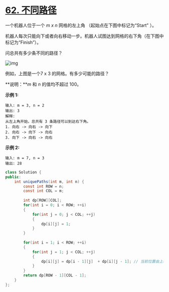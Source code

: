 # [62. 不同路径](https://leetcode-cn.com/problems/unique-paths/)

一个机器人位于一个 *m x n* 网格的左上角 （起始点在下图中标记为“Start” ）。

机器人每次只能向下或者向右移动一步。机器人试图达到网格的右下角（在下图中标记为“Finish”）。

问总共有多少条不同的路径？

![img](https://assets.leetcode-cn.com/aliyun-lc-upload/uploads/2018/10/22/robot_maze.png)

例如，上图是一个7 x 3 的网格。有多少可能的路径？

**说明：***m* 和 *n* 的值均不超过 100。

**示例 1:**

```
输入: m = 3, n = 2
输出: 3
解释:
从左上角开始，总共有 3 条路径可以到达右下角。
1. 向右 -> 向右 -> 向下
2. 向右 -> 向下 -> 向右
3. 向下 -> 向右 -> 向右
```

**示例 2:**

```
输入: m = 7, n = 3
输出: 28
```



```java
class Solution {
public:
    int uniquePaths(int m, int n) {
        const int ROW = n;
        const int COL = m;
        
        int dp[ROW][COL];
        for(int i = 0; i < ROW; ++i)
        {
            for(int j = 0; j < COL; ++j)
            {
                dp[i][j] = 1;
            }
        }
        
        for(int i = 1; i < ROW; ++i)
        {
            for(int j = 1; j < COL; ++j)
            {
                dp[i][j] = dp[i - 1][j]  + dp[i][j - 1]; // 当前位置由上和左位置之和得出
            }
        }
        return dp[ROW - 1][COL - 1];
    }
};
```


